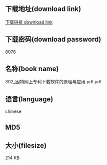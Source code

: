 ## 下载地址(download link)
[下载链接 download link](https://voluble-croquembouche-d321dc.netlify.app/?s=302_%E5%9B%A0%E7%89%B9%E7%BD%91%E4%B8%8A%E4%B8%93%E5%88%A9%E4%B8%8B%E8%BD%BD%E8%BD%AF%E4%BB%B6%E7%9A%84%E5%8E%9F%E7%90%86%E4%B8%8E%E5%BA%94%E7%94%A8.pdf)

## 下载密码(download password)
8078

## 名称(book name)
302_因特网上专利下载软件的原理与应用.pdf.pdf

## 语言(language)
chinese

## MD5


## 大小(filesize)
214 KB
